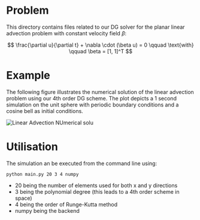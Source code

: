 # Problem

This directory contains files related to our DG solver for the planar linear advection problem with constant velocity field $\beta$:

$$
\frac{\partial u}{\partial t} + \nabla \cdot (\beta u) = 0 \qquad \text{with} \qquad \beta = [1, 1]^T
$$

# Example
The following figure illustrates the numerical solution of the linear advection problem using our 4th order DG scheme.
The plot depicts a 1 second simulation on the unit sphere with periodic boundary conditions and a cosine bell as initial conditions.

![Linear Advection NUmerical solu](https://user-images.githubusercontent.com/58524567/183125781-918d5460-6e8d-4df6-98d4-d533c751e029.gif)



# Utilisation
The simulation an be executed from the command line using:
```
python main.py 20 3 4 numpy
```
- 20 being the number of elements used for both x and y directions
- 3 being the polynomial degree (this leads to a 4th order scheme in space)
- 4 being the order of Runge-Kutta method
- numpy being the backend
